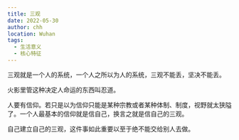 ```yaml
---
title: 三观
date: 2022-05-30
author: chh
location: Wuhan
tags:
  - 生活意义
  - 核心特征
---
```


三观就是一个人的系统，一个人之所以为人的系统，三观不能丢，坚决不能丢。

火影里管这种决定人命运的东西叫忍道。

人要有信仰。若只是以为信仰只能是某种宗教或者某种体制、制度，视野就太狭隘了。一个人最基本的信仰就是信自己，换言之就是信自己的三观。

自己建立自己的三观，这件事如此重要以至于绝不能交给别人去做。
